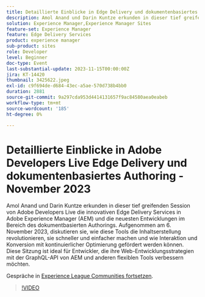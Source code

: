 ```yaml
---
title: Detaillierte Einblicke in Edge Delivery und dokumentenbasiertes Authoring
description: Amol Anand und Darin Kuntze erkunden in dieser tief greifenden Session von Adobe Developers Live die innovativen Edge Delivery Services in Adobe Experience Manager (AEM) und die neuesten Entwicklungen im Bereich des dokumentbasierten Authorings. Aufgenommen am 6. November 2023, diskutieren sie, wie diese Tools die Inhaltserstellung revolutionieren, sie schneller und einfacher machen und wie Interaktion und Konversion mit kontinuierlicher Optimierung gefördert werden können. Diese Sitzung ist ideal für Entwickler, die ihre Web-Entwicklungsstrategien mit der GraphQL-API von AEM und anderen flexiblen Tools verbessern möchten.
solution: Experience Manager,Experience Manager Sites
feature-set: Experience Manager
feature: Edge Delivery Services
product: experience manager
sub-product: sites
role: Developer
level: Beginner
doc-type: Event
last-substantial-update: 2023-11-15T00:00:00Z
jira: KT-14420
thumbnail: 3425622.jpeg
exl-id: c9f694de-d684-43ec-a5ae-570d738b4bb0
duration: 2881
source-git-commit: 9a297cda953d4414131657f9ac84580aea0eabeb
workflow-type: tm+mt
source-wordcount: '185'
ht-degree: 0%

---
```


# Detaillierte Einblicke in Adobe Developers Live Edge Delivery und dokumentenbasiertes Authoring - November 2023

Amol Anand und Darin Kuntze erkunden in dieser tief greifenden Session von Adobe Developers Live die innovativen Edge Delivery Services in Adobe Experience Manager (AEM) und die neuesten Entwicklungen im Bereich des dokumentbasierten Authorings. Aufgenommen am 6. November 2023, diskutieren sie, wie diese Tools die Inhaltserstellung revolutionieren, sie schneller und einfacher machen und wie Interaktion und Konversion mit kontinuierlicher Optimierung gefördert werden können. Diese Sitzung ist ideal für Entwickler, die ihre Web-Entwicklungsstrategien mit der GraphQL-API von AEM und anderen flexiblen Tools verbessern möchten.

Gespräche in [Experience League Communities fortsetzen](https://adobe.ly/46KMTsh).

>[!VIDEO](https://video.tv.adobe.com/v/3425622/?learn=on)
